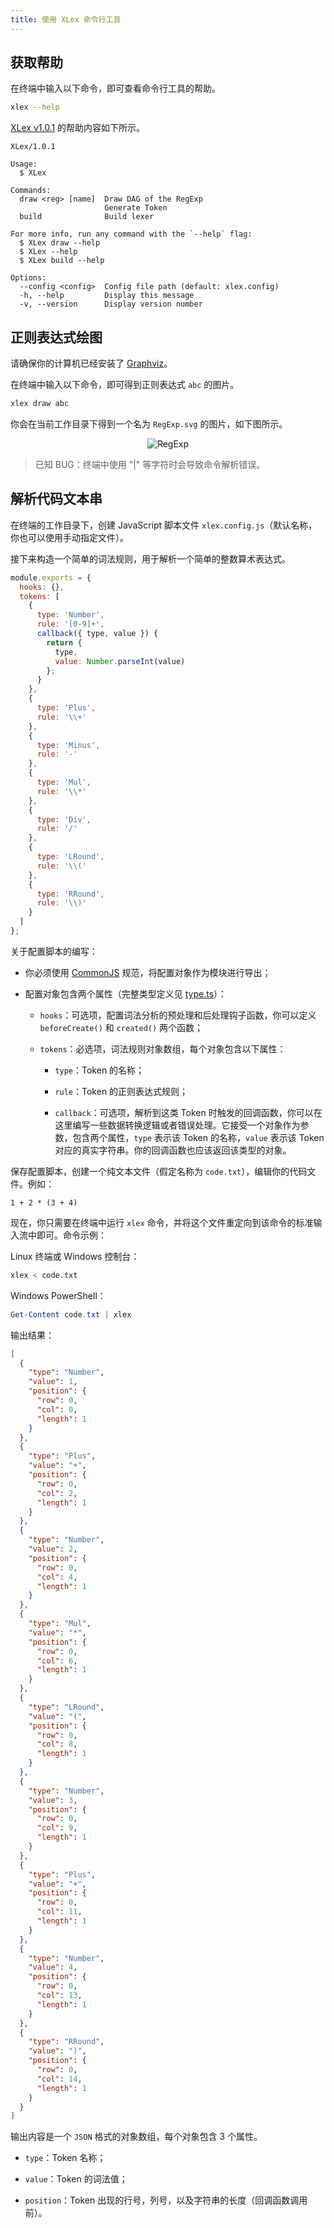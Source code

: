 ```yaml
---
title: 使用 XLex 命令行工具
---
```


## 获取帮助

在终端中输入以下命令，即可查看命令行工具的帮助。

```bash
xlex --help
```

[XLex v1.0.1](https://www.npmjs.com/package/@xlor/xlex) 的帮助内容如下所示。

```text
XLex/1.0.1

Usage:
  $ XLex

Commands:
  draw <reg> [name]  Draw DAG of the RegExp
                     Generate Token
  build              Build lexer

For more info, run any command with the `--help` flag:
  $ XLex draw --help
  $ XLex --help
  $ XLex build --help

Options:
  --config <config>  Config file path (default: xlex.config)
  -h, --help         Display this message
  -v, --version      Display version number
```

## 正则表达式绘图

请确保你的计算机已经安装了 [Graphviz](https://www.graphviz.org/)。

在终端中输入以下命令，即可得到正则表达式 `abc` 的图片。

```bash
xlex draw abc
```

你会在当前工作目录下得到一个名为 `RegExp.svg` 的图片，如下图所示。

<center><img src="/RegExp.svg" alt="RegExp"></center>

> 已知 BUG：终端中使用 "|" 等字符时会导致命令解析错误。

## 解析代码文本串

在终端的工作目录下，创建 JavaScript 脚本文件 `xlex.config.js`（默认名称，你也可以使用手动指定文件）。

接下来构造一个简单的词法规则，用于解析一个简单的整数算术表达式。

```js
module.exports = {
  hooks: {},
  tokens: [
    {
      type: 'Number',
      rule: '[0-9]+',
      callback({ type, value }) {
        return {
          type,
          value: Number.parseInt(value)
        };
      }
    },
    {
      type: 'Plus',
      rule: '\\+'
    },
    {
      type: 'Minus',
      rule: '-'
    },
    {
      type: 'Mul',
      rule: '\\*'
    },
    {
      type: 'Div',
      rule: '/'
    },
    {
      type: 'LRound',
      rule: '\\('
    },
    {
      type: 'RRound',
      rule: '\\)'
    }
  ]
};
```

关于配置脚本的编写：

+ 你必须使用 [CommonJS](http://www.commonjs.org/) 规范，将配置对象作为模块进行导出；

+ 配置对象包含两个属性（完整类型定义见 [type.ts](https://github.com/LonelyKuma/XLex/blob/master/src/lexer/type.ts#L27)）：

  + `hooks`：可选项，配置词法分析的预处理和后处理钩子函数，你可以定义 `beforeCreate()` 和 `created()` 两个函数；

  + `tokens`：必选项，词法规则对象数组，每个对象包含以下属性：

    + `type`：Token 的名称；

    + `rule`：Token 的正则表达式规则；

    + `callback`：可选项，解析到这类 Token 时触发的回调函数，你可以在这里编写一些数据转换逻辑或者错误处理。它接受一个对象作为参数，包含两个属性，`type` 表示该 Token 的名称，`value` 表示该 Token 对应的真实字符串。你的回调函数也应该返回该类型的对象。

保存配置脚本，创建一个纯文本文件（假定名称为 `code.txt`），编辑你的代码文件。例如：

```text
1 + 2 * (3 + 4)
```

现在，你只需要在终端中运行 `xlex` 命令，并将这个文件重定向到该命令的标准输入流中即可。命令示例：

Linux 终端或 Windows 控制台：

```bash
xlex < code.txt
```

Windows PowerShell：

```powershell
Get-Content code.txt | xlex
```

输出结果：

```json
[
  {
    "type": "Number",
    "value": 1,
    "position": {
      "row": 0,
      "col": 0,
      "length": 1
    }
  },
  {
    "type": "Plus",
    "value": "+",
    "position": {
      "row": 0,
      "col": 2,
      "length": 1
    }
  },
  {
    "type": "Number",
    "value": 2,
    "position": {
      "row": 0,
      "col": 4,
      "length": 1
    }
  },
  {
    "type": "Mul",
    "value": "*",
    "position": {
      "row": 0,
      "col": 6,
      "length": 1
    }
  },
  {
    "type": "LRound",
    "value": "(",
    "position": {
      "row": 0,
      "col": 8,
      "length": 1
    }
  },
  {
    "type": "Number",
    "value": 3,
    "position": {
      "row": 0,
      "col": 9,
      "length": 1
    }
  },
  {
    "type": "Plus",
    "value": "+",
    "position": {
      "row": 0,
      "col": 11,
      "length": 1
    }
  },
  {
    "type": "Number",
    "value": 4,
    "position": {
      "row": 0,
      "col": 13,
      "length": 1
    }
  },
  {
    "type": "RRound",
    "value": ")",
    "position": {
      "row": 0,
      "col": 14,
      "length": 1
    }
  }
]
```

输出内容是一个 `JSON` 格式的对象数组，每个对象包含 3 个属性。

+ `type`：Token 名称；

+ `value`：Token 的词法值；

+ `position`：Token 出现的行号，列号，以及字符串的长度（回调函数调用前）。

